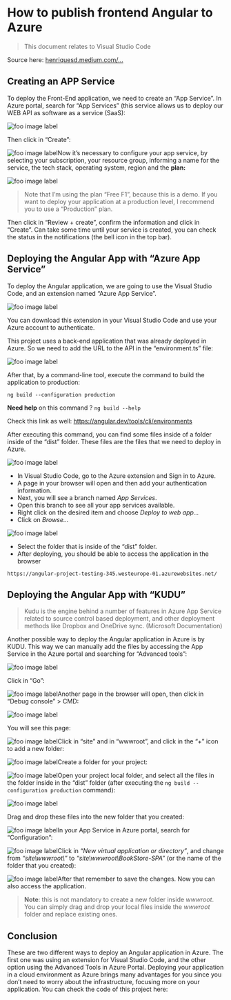 # How to publish frontend Angular to Azure

> This document relates to Visual Studio Code

Source here: [henriquesd.medium.com/...](https://henriquesd.medium.com/deploying-an-angular-application-in-azure-9f89edfe2b9c)

## Creating an APP Service

To deploy the Front-End application, we need to create an “App Service”. In Azure portal, search for “App Services” (this service allows us to deploy our WEB API as software as a service (SaaS):

![foo image label](.images/app-service.webp)

Then click in “Create”:

![foo image label](.images/app-service-create.webp)Now it’s necessary to configure your app service, by selecting your subscription, your resource group, informing a name for the service, the tech stack, operating system, region and the **plan:**

![foo image label](.images/create-web-app.webp)

> Note that I’m using the plan “Free F1”, because this is a demo. If you want to deploy your application at a production level, I recommend you to use a “Production” plan.

Then click in “Review + create”, confirm the information and click in “Create”. Can take some time until your service is created, you can check the status in the notifications (the bell icon in the top bar).

## Deploying the Angular App with “Azure App Service”

To deploy the Angular application, we are going to use the Visual Studio Code, and an extension named “Azure App Service”.

![foo image label](.images/azure-app-service-extension.webp)

You can download this extension in your Visual Studio Code and use your Azure account to authenticate.

This project uses a back-end application that was already deployed in Azure. So we need to add the URL to the API in the “environment.ts” file:

![foo image label](.images/environment-prod-ts.webp)

After that, by a command-line tool, execute the command to build the application to production:

```
ng build --configuration production
```

**Need help** on this command ? `ng build --help`

Check this link as well: https://angular.dev/tools/cli/environments

After executing this command, you can find some files inside of a folder inside of the “dist” folder. These files are the files that we need to deploy in Azure.

![foo image label](.images/dist-folder-files.webp)

- In Visual Studio Code, go to the Azure extension and Sign in to Azure. 
- A page in your browser will open and then add your authentication information. 
- Next, you will see a branch named *App Services*. 
- Open this branch to see all your app services available. 
- Right click on the desired item and choose *Deploy to web app...* 
- Click on *Browse...*

![foo image label](.images/browse.webp)

- Select the folder that is inside of the “dist” folder.
- After deploying, you should be able to access the application in the browser

```
https://angular-project-testing-345.westeurope-01.azurewebsites.net/
```

## Deploying the Angular App with “KUDU”

> Kudu is the engine behind a number of features in Azure App Service related to source control based deployment, and other deployment methods like Dropbox and OneDrive sync. (Microsoft Documentation)

Another possible way to deploy the Angular application in Azure is by KUDU. This way we can manually add the files by accessing the App Service in the Azure portal and searching for “Advanced tools”:

![foo image label](.images/advanced-tools.webp)

Click in “Go”:

![foo image label](.images/advanced-tools-go.webp)Another page in the browser will open, then click in “Debug console” > CMD:

![foo image label](.images/debug-console.webp)

You will see this page:

![foo image label](.images/two-items.webp)Click in “site” and in “wwwroot”, and click in the “+” icon to add a new folder:

![foo image label](.images/wwwroot.webp)Create a folder for your project:

![foo image label](.images/wwwroot-create-folder.webp)Open your project local folder, and select all the files in the folder inside in the “dist” folder (after executing the `ng build --configuration production` command):

![foo image label](.images/local-folder.webp)

Drag and drop these files into the new folder that you created:

![foo image label](.images/drag-and-drop.webp)In your App Service in Azure portal, search for “Configuration”:

![foo image label](.images/configuration.webp)Click in *“New virtual application or directory”*, and change from *“site\wwwroot\”* to *“site\wwwroot\BookStore-SPA”* (or the name of the folder that you created):

![foo image label](.images/virtual-applications-and-directories.webp)After that remember to save the changes. Now you can also access the application.

> **Note**: this is not mandatory to create a new folder inside *wwwroot*. You can simply drag and drop your local files inside the *wwwroot* folder and replace existing ones. 

## Conclusion

These are two different ways to deploy an Angular application in Azure. The first one was using an extension for Visual Studio Code, and the other option using the Advanced Tools in Azure Portal. Deploying your application in a cloud environment as Azure brings many advantages for you since you don’t need to worry about the infrastructure, focusing more on your application. You can check the code of this project here: